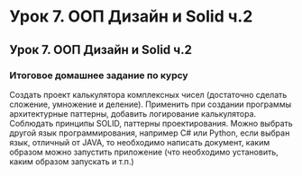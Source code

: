 # Урок 7. ООП Дизайн и Solid ч.2

## Урок 7. ООП Дизайн и Solid ч.2
### Итоговое домашнее задание по курсу

Создать проект калькулятора комплексных чисел (достаточно сделать сложение, умножение и
деление). Применить при создании программы архитектурные паттерны, добавить
логирование калькулятора. Соблюдать принципы SOLID, паттерны проектирования. Можно
выбрать другой язык программирования, например C# или Python, если выбран язык,
отличный от JAVA, то необходимо написать документ, каким образом можно запустить
приложение (что необходимо установить, каким образом запускать и т.п.)
